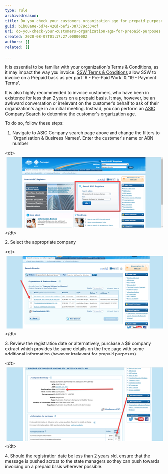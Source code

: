 ```yaml
---
type: rule
archivedreason: 
title: Do you check your customers organization age for prepaid purposes?
guid: b1b08a0e-5d7e-420d-bef2-387379c334cf
uri: do-you-check-your-customers-organization-age-for-prepaid-purposes
created: 2020-08-07T01:17:27.0000000Z
authors: []
related: []

---
```


It is essential to be familiar with your organization's Terms & Conditions, as it may impact the way you invoice. [SSW Terms & Conditions](https://www.ssw.com.au/ssw/Standards/Forms/ConsultingOrderTermsConditions.aspx) allow SSW to invoice on a Prepaid basis as per part '6 - Pre-Paid Work' & '19 - Payment Terms'. 


It is also highly recommended to invoice customers, who have been in existence for less than 2 years on a prepaid basis. It may, however, be an awkward conversation or irrelevant on the customer's behalf to ask of their organization's age in an initial meeting.  Instead, you can perform an [ASIC Company Search](https://connectonline.asic.gov.au/RegistrySearch) to determine the customer's organization age.



<!--endintro-->

To do so, follow these steps:

1. Navigate to ASIC Company search page above and change the filters to 'Organisation & Business Names'. Enter the customer's name or ABN number    
<dl class="image">&lt;dt&gt;<img src="2020-08-07_11-42-16.png" alt="2020-08-07_11-42-16.png" style="width:750px;margin:5px;">&lt;/dt&gt;</dl>
2. Select the appropriate company<dl class="image">&lt;dt&gt;<img src="2020-08-07_11-48-14.png" alt="2020-08-07_11-48-14.png" style="width:750px;margin:5px;">&lt;/dt&gt;</dl>
3. Review the registration date or alternatively, purchase a $9 company extract which provides the same details on the free page with some additional information (however irrelevant for prepaid purposes)<dl class="image">&lt;dt&gt;<img src="2020-08-07_11-56-41 655.png" alt="2020-08-07_11-56-41 655.png" style="width:750px;margin:5px;"><br>&lt;/dt&gt;</dl>
4. Should the registration date be less than 2 years old, ensure that the message is pushed across to the state managers so they can push towards invoicing on a prepaid basis wherever possible.
